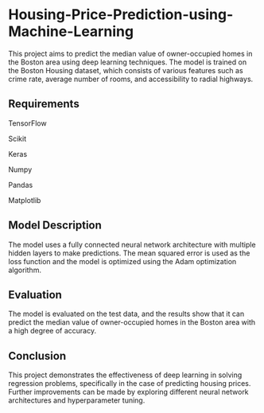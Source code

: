 # Housing-Price-Prediction-using-Machine-Learning

This project aims to predict the median value of owner-occupied homes in the Boston area using deep learning techniques. The model is trained on the Boston Housing dataset, which consists of various features such as crime rate, average number of rooms, and accessibility to radial highways.

## Requirements
TensorFlow

Scikit

Keras

Numpy

Pandas

Matplotlib

## Model Description
The model uses a fully connected neural network architecture with multiple hidden layers to make predictions. The mean squared error is used as the loss function and the model is optimized using the Adam optimization algorithm.

## Evaluation
The model is evaluated on the test data, and the results show that it can predict the median value of owner-occupied homes in the Boston area with a high degree of accuracy.

## Conclusion
This project demonstrates the effectiveness of deep learning in solving regression problems, specifically in the case of predicting housing prices. Further improvements can be made by exploring different neural network architectures and hyperparameter tuning.
